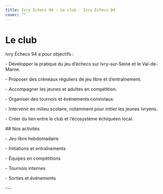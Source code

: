 ```yaml
---
title: Ivry Échecs 94 — Le club · Ivry Échecs 94
cover: ""
---
```

#  Le club



Ivry Échecs 94 a pour objectifs :



\- Développer la pratique du jeu d’échecs sur Ivry-sur-Seine et le Val-de-Marne.  

\- Proposer des créneaux réguliers de jeu libre et d’entraînement.  

\- Accompagner les jeunes et adultes en compétition.  

\- Organiser des tournois et événements conviviaux.  

\- Intervenir en milieu scolaire, notamment pour initier les jeunes Ivryens.  

\- Créer du lien entre le club et l’écosystème échiquéen local.  



\## Nos activités



\- Jeu libre hebdomadaire  

\- Initiations et entraînements  

\- Équipes en compétitions  

\- Tournois internes  

\- Sorties et événements  



\---
